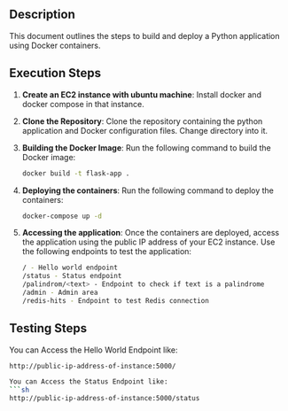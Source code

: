 ## Description

This document outlines the steps to build and deploy a Python application using Docker containers.

## Execution Steps

1. **Create an EC2 instance with ubuntu machine**: Install docker and docker compose in that instance.

1. **Clone the Repository**: Clone the repository containing the python application and Docker configuration files. Change directory into it.

2. **Building the Docker Image**: Run the following command to build the Docker image:
   ```sh
   docker build -t flask-app .
3. **Deploying the containers**: Run the following command to deploy the containers:
   ```sh
   docker-compose up -d
4. **Accessing the application**: Once the containers are deployed, access the application using the public IP address of your EC2 instance. Use the following endpoints to test the application:
   ```sh
   / - Hello world endpoint
   /status - Status endpoint
   /palindrom/<text> - Endpoint to check if text is a palindrome
   /admin - Admin area
   /redis-hits - Endpoint to test Redis connection

## Testing Steps

You can Access the Hello World Endpoint like:
```sh
http://public-ip-address-of-instance:5000/

You can Access the Status Endpoint like:
```sh
http://public-ip-address-of-instance:5000/status

